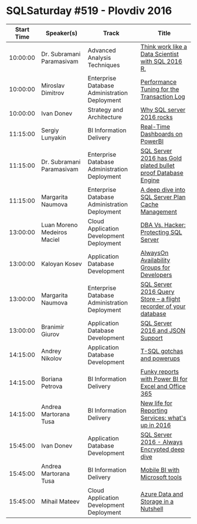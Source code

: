 # SQLSaturday #519 - Plovdiv 2016
Start Time|Speaker(s)|Track|Title
---|---|---|---
10:00:00|Dr. Subramani Paramasivam|Advanced Analysis Techniques|[Think  work like a Data Scientist with SQL 2016 R.](45240.md)
10:00:00|Miroslav Dimitrov|Enterprise Database Administration  Deployment|[Performance Tuning for the Transaction Log](46383.md)
10:00:00|Ivan Donev|Strategy and Architecture|[Why SQL server 2016 rocks](50274.md)
11:15:00|Sergiy Lunyakin|BI Information Delivery|[Real-Time Dashboards on PowerBI](45234.md)
11:15:00|Dr. Subramani Paramasivam|Enterprise Database Administration  Deployment|[SQL Server 2016 has Gold plated  bullet proof Database Engine](45241.md)
11:15:00|Margarita Naumova|Enterprise Database Administration  Deployment|[A deep dive into SQL Server Plan Cache Management ](49161.md)
13:00:00|Luan Moreno Medeiros Maciel|Cloud Application Development  Deployment|[DBA Vs. Hacker: Protecting SQL Server](45598.md)
13:00:00|Kaloyan Kosev|Application  Database Development|[AlwaysOn Availability Groups for Developers](46183.md)
13:00:00|Margarita Naumova|Enterprise Database Administration  Deployment|[SQL Server 2016 Query Store – a flight recorder of your database](49162.md)
13:00:00|Branimir Giurov|Application  Database Development|[SQL Server 2016 and JSON Support](50710.md)
14:15:00|Andrey Nikolov|Application  Database Development|[T-SQL gotchas and powerups](45349.md)
14:15:00|Boriana Petrova|BI Information Delivery|[Funky reports with Power BI for Excel and Office 365](45430.md)
14:15:00|Andrea Martorana Tusa|BI Information Delivery|[New life for Reporting Services: what's up in 2016](45614.md)
15:45:00|Ivan Donev|Application  Database Development|[SQL Server 2016 - Always Encrypted deep dive](45218.md)
15:45:00|Andrea Martorana Tusa|BI Information Delivery|[Mobile BI with Microsoft tools](45613.md)
15:45:00|Mihail Mateev|Cloud Application Development  Deployment|[Azure Data and Storage in a Nutshell](50254.md)
